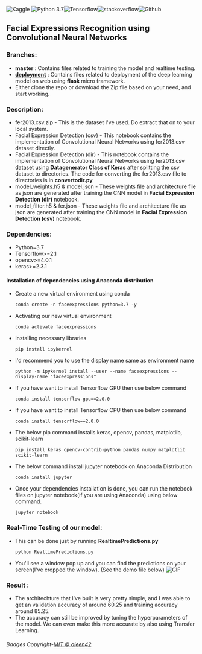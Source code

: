 ![Kaggle](https://img.shields.io/badge/Dataset-Kaggle-blue.svg) ![Python 3.7](https://img.shields.io/badge/Python-3.7-brightgreen.svg)![Tensorflow](https://aleen42.github.io/badges/src/tensorflow.svg)![stackoverflow](https://aleen42.github.io/badges/src/stackoverflow.svg)![Github](https://aleen42.github.io/badges/src/github.svg)

## Facial Expressions Recognition using Convolutional Neural Networks
### Branches:
- **master** : Contains files related to training the model and realtime testing. 
- **[deployment](https://github.com/mangipudiprashanth7/Facial-Expression-Recognition-using-Deep-Learning/tree/deployment)** : Contains files related to deployment of the deep learning model on web using **flask** micro framework.
- Either clone the repo or download the Zip file based on your need, and start working.
### Description:
* fer2013.csv.zip - This is the dataset I've used. Do extract that on to your local system.
* Facial Expression Detection (csv) - This notebook contains the implementation of Convolutional Neural Networks using fer2013.csv dataset directly. 
* Facial Expression Detection (dir) - This notebook contains the implementation of Convolutional Neural Networks using fer2013.csv dataset using **Datagenerator Class of Keras** after splitting the csv dataset to directories. The code for converting the fer2013.csv file to directories is in **convertodir.py** 
* model_weights.h5 & model.json - These weights file and architecture file as json are generated after training the CNN model in **Facial Expression Detection (dir)** notebook. 
* model_filter.h5 & fer.json - These weights file and architecture file as json are generated after training the CNN model in **Facial Expression Detection (csv)** notebook.

### Dependencies:
* Python=3.7
* Tensorflow>=2.1
* opencv>=4.0.1
* keras>=2.3.1
#### Installation of dependencies using Anaconda distribution
- Create a new virtual environment using conda 

  `conda create -n faceexpressions python=3.7 -y`
- Activating our new virtual environment
 
  `conda activate faceexpressions`
- Installing necessary libraries
 
  `pip install ipykernel`
- I'd recommend you to use the display name same as environment name
 
  `python -m ipykernel install --user --name faceexpressions --display-name "faceexpressions"`

- If you have want to install Tensorflow GPU then use below command

  `conda install tensorflow-gpu==2.0.0`

- If you have want to install Tensorflow CPU then use below command

  `conda install tensorflow==2.0.0`

- The below pip command installs keras, opencv, pandas, matplotlib, scikit-learn

  `pip install keras opencv-contrib-python pandas numpy matplotlib scikit-learn`

- The below command install jupyter notebook on Anaconda Distribution

  `conda install jupyter`

- Once your dependencies installation is done, you can run the notebook files on jupyter notebook(if you are using Anaconda) using below command. 

  `jupyter notebook`

### Real-Time Testing of our model:
* This can be done just by running **RealtimePredictions.py** 

  `python RealtimePredictions.py` 

* You'll see a window pop up and you can find the predictions on your screen(I've cropped the window). (See the demo file below)
![GIF](https://github.com/mangipudiprashanth7/Facial-Expression-Recognition-using-Deep-Learning/blob/master/demo.gif)


### Result :
- The architechture that I've built is very pretty simple, and I was able to get an validation accuracy of around 60.25 and training accuracy around 85.25. 
- The accuracy can still be improved by tuning the hyperparameters of the model. We can even make this more accurate by also using Transfer Learning. 
 
 
 ###### Badges Copyright-[MIT © aleen42](https://github.com/aleen42/badges)

